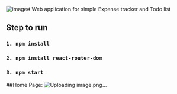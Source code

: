 ![image](https://github.com/kengkeng852/Expense-Tracker-and-Todo-List-app/assets/88934262/06c92b23-f309-4a7f-ae24-27c93d02f926)# Web application for simple Expense tracker and Todo list

## Step to run
###  `1. npm install`
###  `2. npm install react-router-dom`
###  `3. npm start`

##Home Page: 
![Uploading image.png…](https://cdn.discordapp.com/attachments/894196174582595624/1219307673816662078/image.png?ex=660ad3c3&is=65f85ec3&hm=50b223aecfe99d742a3deb63065258c0a24e2628103f17c7ef7b14e409d0721c&)


